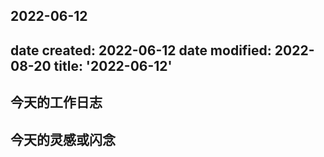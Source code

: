2022-06-12
---
date created: 2022-06-12
date modified: 2022-08-20
title: '2022-06-12'
---

## 今天的工作日志

## 今天的灵感或闪念
